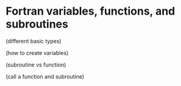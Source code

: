# Fortran variables, functions, and subroutines

(different basic types)

(how to create variables)

(subroutine vs function)

(call a function and subroutine)